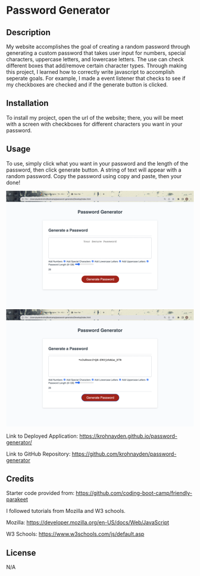 # Password Generator 

## Description

My website accomplishes the goal of creating a random password through generating a custom password that takes user input for numbers, special characters, uppercase letters, and lowercase letters. The use can check different boxes that add/remove certain character types. Through making this project, I learned how to correctly write javascript to accomplish seperate goals. For example, I made a event listener that checks to see if my checkboxes are checked and if the generate button is clicked.

## Installation

To install my project, open the url of the website; there, you will be meet with a screen with checkboxes for different characters you want in your password. 

## Usage

To use, simply click what you want in your password and the length of the password, then click generate button. A string of text will appear with a random password. Copy the password using copy and paste, then your done!

![alt text](Photos/PasswordGeneratorImage(1).png)
![alt text](Photos/PasswordGeneratorPhoto(2).png)

Link to Deployed Application: https://krohnayden.github.io/password-generator/

Link to GitHub Repository: https://github.com/krohnayden/password-generator

## Credits
Starter code provided from: https://github.com/coding-boot-camp/friendly-parakeet

I followed tutorials from Mozilla and W3 schools.

Mozilla: https://developer.mozilla.org/en-US/docs/Web/JavaScript

W3 Schools: https://www.w3schools.com/js/default.asp

## License
N/A
